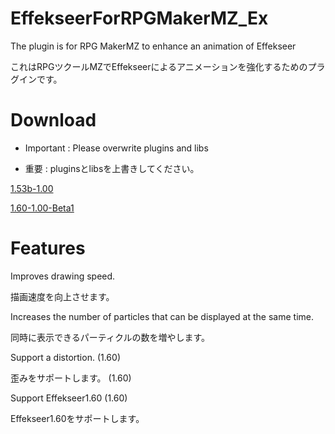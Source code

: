 # EffekseerForRPGMakerMZ_Ex

The plugin is for RPG MakerMZ to enhance an animation of Effekseer

これはRPGツクールMZでEffekseerによるアニメーションを強化するためのプラグインです。

# Download

* Important : Please overwrite plugins and libs

* 重要 : pluginsとlibsを上書きしてください。

[1.53b-1.00](https://github.com/effekseer/EffekseerForRPGMakerMZ_Ex/releases/download/153b-100/EffekseerForRPGMakerMZ_Ex-153b-100.zip)

[1.60-1.00-Beta1](https://github.com/effekseer/EffekseerForRPGMakerMZ_Ex/releases/download/160-100-beta1/EffekseerForRPGMakerMZ_Ex-160-100-Beta1.zip)

# Features

Improves drawing speed. 

描画速度を向上させます。

Increases the number of particles that can be displayed at the same time.

同時に表示できるパーティクルの数を増やします。

Support a distortion. (1.60)

歪みをサポートします。 (1.60)

Support Effekseer1.60 (1.60)

Effekseer1.60をサポートします。